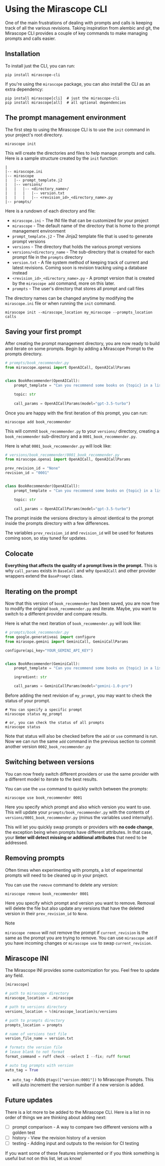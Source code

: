 # Using the Mirascope CLI

One of the main frustrations of dealing with prompts and calls is keeping track of all the various revisions. Taking inspiration from alembic and git, the Mirascope CLI provides a couple of key commands to make managing prompts and calls easier.

## Installation

To install just the CLI, you can run:

```shell
pip install mirascope-cli
```

If you're using the `mirascope` package, you can also install the CLI as an extra dependency:

```shell
pip install mirascope[cli]  # just the mirascope-cli
pip install mirascope[all]  # all optional dependencies
```

## The prompt management environment

The first step to using the Mirascope CLI is to use the `init` command in your project's root directory.

```shell
mirascope init
```

This will create the directories and files to help manage prompts and calls.
Here is a sample structure created by the `init` function:

```plaintext
|
|-- mirascope.ini
|-- mirascope
|   |-- prompt_template.j2
|   |-- versions/
|   |   |-- <directory_name>/
|   |   |   |-- version.txt
|   |   |   |-- <revision_id>_<directory_name>.py
|-- prompts/
```

Here is a rundown of each directory and file:

- `mirascope.ini` - The INI file that can be customized for your project
- `mirascope` - The default name of the directory that is home to the prompt management environment
- `prompt_template.j2` - The Jinja2 template file that is used to generate prompt versions
- `versions` - The directory that holds the various prompt versions
- `versions/<directory_name` - The sub-directory that is created for each prompt file in the `prompts` directory
- `version.txt` - A file system method of keeping track of current and latest revisions. Coming soon is revision tracking using a database instead
- `<revision_id>_<directory_name>.py` - A prompt version that is created by the `mirascope add` command, more on this later.
- `prompts` - The user's directory that stores all prompt and call files

The directory names can be changed anytime by modifying the `mirascope.ini` file or when running the `init` command.

```shell
mirascope init --mirascope_location my_mirascope --prompts_location calls
```

## Saving your first prompt

After creating the prompt management directory, you are now ready to build and iterate on some prompts. Begin by adding a Mirascope Prompt to the prompts directory.

```python
# prompts/book_recommender.py
from mirascope.openai import OpenAICall, OpenAICallParams


class BookRecommender(OpenAICall):
    prompt_template = "Can you recommend some books on {topic} in a list format?"

    topic: str
    
    call_params = OpenAICallParams(model="gpt-3.5-turbo")
```

Once you are happy with the first iteration of this prompt, you can run:

```shell
mirascope add book_recommender
```

This will commit `book_recommender.py` to your `versions/` directory, creating a `book_recommender` sub-directory and a `0001_book_recommender.py`.

Here is what `0001_book_recommender.py` will look like:

```python
# versions/book_recommender/0001_book_recommender.py
from mirascope.openai import OpenAICall, OpenAICallParams

prev_revision_id = "None"
revision_id = "0001"


class BookRecommender(OpenAICall):
    prompt_template = "Can you recommend some books on {topic} in a list format?"

    topic: str
    
    call_params = OpenAICallParams(model="gpt-3.5-turbo")
```

The prompt inside the versions directory is almost identical to the prompt inside the prompts directory with a few differences.

The variables `prev_revision_id` and `revision_id` will be used for features coming soon, so stay tuned for updates.

## Colocate

**Everything that affects the quality of a prompt lives in the prompt.** This is why `call_params` exists in `BaseCall` and why `OpenAICall` and other provider wrappers extend the `BasePrompt` class.

## Iterating on the prompt

Now that this version of `book_recommender` has been saved, you are now free to modify the original `book_recommender.py` and iterate. Maybe, you want to switch to a different provider and compare results.

Here is what the next iteration of `book_recommender.py` will look like:

```python
# prompts/book_recommender.py
from google.generativeai import configure
from mirasope.gemini import GeminiCall, GeminiCallParams

configure(api_key="YOUR_GEMINI_API_KEY")


class BookRecommender(GeminiCall):
	prompt_template = "Can you recommend some books on {topic} in a list format?"

	ingredient: str

	call_params = GeminiCallParams(model="gemini-1.0-pro")
```

Before adding the next revision of `my_prompt`, you may want to check the status of your prompt.

```shell
# You can specify a specific prompt
mirascope status my_prompt

# or, you can check the status of all prompts
mirascope status
```

Note that status will also be checked before the `add` or `use` command is run.
Now we can run the same `add` command in the previous section to commit another version `0002_book_recommender.py`

## Switching between versions

You can now freely switch different providers or use the same provider with a different model to iterate to the best results.

You can use the `use` command to quickly switch between the prompts:

```shell
mirascope use book_recommender 0001
```

Here you specify which prompt and also which version you want to use. This will update your `prompts/book_recommender.py` with the contents of `versions/0001_book_recommender.py` (minus the variables used internally).

This will let you quickly swap prompts or providers with **no code change**, the exception being when prompts have different attributes. In that case, your **linter will detect missing or additional attributes** that need to be addressed.

## Removing prompts

Often times when experimenting with prompts, a lot of experimental prompts will need to be cleaned up in your project.

You can use the `remove` command to delete any version:

```shell
mirascope remove book_recommender 0001
```

Here you specify which prompt and version you want to remove. Removal will delete the file but also update any versions that have the deleted version in their `prev_revision_id` to `None`.

> [!NOTE]
> `mirascope remove` will not remove the prompt if `current_revision` is the same as the prompt you are trying to remove. You can use `mirascope add` if you have incoming changes or `mirascope use` to swap `current_revision`.

## Mirascope INI

The Mirascope INI provides some customization for you. Feel free to update any field.

```python
[mirascope]

# path to mirascope directory
mirascope_location = .mirascope

# path to versions directory
versions_location = %(mirascope_location)s/versions

# path to prompts directory
prompts_location = prompts

# name of versions text file
version_file_name = version.txt

# formats the version file
# leave blank to not format 
format_command = ruff check --select I --fix; ruff format

# auto tag prompts with version
auto_tag = True
```

- `auto_tag` - Adds `@tags(["version:0001"])` to Mirascope Prompts. This will auto increment the version number if a new version is added.

## Future updates

There is a lot more to be added to the Mirascope CLI. Here is a list in no order of things we are thinking about adding next:

- [ ]  prompt comparison - A way to compare two different versions with a golden test
- [ ]  history - View the revision history of a version
- [ ]  testing - Adding input and outputs to the revision for CI testing

If you want some of these features implemented or if you think something is useful but not on this list, let us know!

